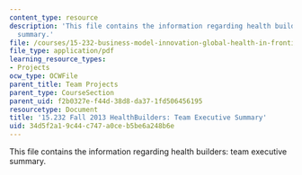 ```yaml
---
content_type: resource
description: 'This file contains the information regarding health builders: team executive
  summary.'
file: /courses/15-232-business-model-innovation-global-health-in-frontier-markets-fall-2013/34d5f2a19c44c747a0ceb5be6a248b6e_MIT15_232F13_t4_excsummary.pdf
file_type: application/pdf
learning_resource_types:
- Projects
ocw_type: OCWFile
parent_title: Team Projects
parent_type: CourseSection
parent_uid: f2b0327e-f44d-38d8-da37-1fd506456195
resourcetype: Document
title: '15.232 Fall 2013 HealthBuilders: Team Executive Summary'
uid: 34d5f2a1-9c44-c747-a0ce-b5be6a248b6e
---
```

This file contains the information regarding health builders: team executive summary.

